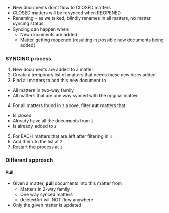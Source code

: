 - New documents don't flow to CLOSED matters
- CLOSED matters will be resynced when REOPENED
- Renaming - as we talked, blindly renames in all matters, no matter syncing status
- Syncing can happen when
  - New documents are added
  - Matter getting reopened (resulting in possible new documents being added)

### SYNCING process

1. New documents are added to a matter
2. Create a temporary list of matters that needs these new docs added
3. Find all matters to add this new document to
  - All matters in two-way family
  - All matters that are one way synced with the original matter
4. For all matters found in `3` above, filter **out** matters that
  - Is closed
  - Already have all the documents from `1`
  - Is already added to `2`
5. For EACH matters that are left after filtering in `4`
  1. Add them to the list at `2`
  2. Restart the process at `1`

### Different approach

#### Pull
- Given a matter, **pull** documents into this matter from
  - Matters in 2-way family
  - One way synced matters
  - deletedArt will NOT flow anywhere
- Only the given matter is updated

    

